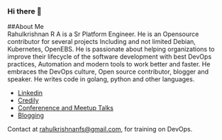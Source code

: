 ### Hi there 👋
##About Me
<br>
Rahulkrishnan R A is a Sr Platform Engineer. He is an Opensource contributor for several projects Including and not limited Debian, Kubernetes, OpenEBS. He is passionate about helping organizations to improve their lifecycle of the software development with best DevOps practices, Automation and modern tools to work better and faster. He embraces the DevOps culture, Open source contributor, blogger and speaker. He writes code in golang, python and other languages.

- [Linkedin](https://www.linkedin.com/in/rahulkrishnanra/)
- [Credily](https://www.credly.com/users/rahulkrishnanra/)
- [Conferenence and Meetup Talks](https://speakerdeck.com/rahulkrishnanfs)
- [Blogging](http://www.zaagpro.com) 

Contact at rahulkrishnanfs@gmail.com, for training on DevOps.
